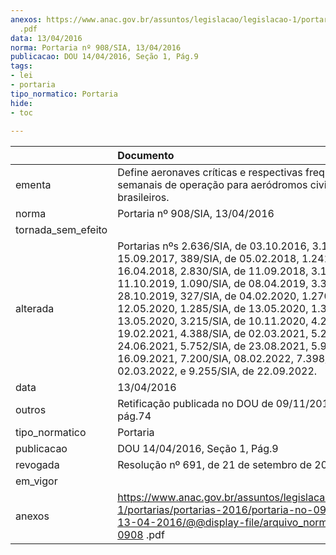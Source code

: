 ```yaml
---
anexos: https://www.anac.gov.br/assuntos/legislacao/legislacao-1/portarias/portarias-2016/portaria-no-0908-sia-de-13-04-2016/@@display-file/arquivo_norma/PA2016-0908
  .pdf
data: 13/04/2016
norma: Portaria nº 908/SIA, 13/04/2016
publicacao: DOU 14/04/2016, Seção 1, Pág.9
tags:
- lei
- portaria
tipo_normatico: Portaria
hide: 
- toc 
 
---
```


|                    | Documento                                                                                                                                                                                                                                                                                                                                                                                                                                                                                                                                                               |
|:-------------------|:------------------------------------------------------------------------------------------------------------------------------------------------------------------------------------------------------------------------------------------------------------------------------------------------------------------------------------------------------------------------------------------------------------------------------------------------------------------------------------------------------------------------------------------------------------------------|
| ementa             | Define aeronaves críticas e respectivas frequências semanais de operação para aeródromos civis públicos brasileiros.                                                                                                                                                                                                                                                                                                                                                                                                                                                    |
| norma              | Portaria nº 908/SIA, 13/04/2016                                                                                                                                                                                                                                                                                                                                                                                                                                                                                                                                         |
| tornada_sem_efeito |                                                                                                                                                                                                                                                                                                                                                                                                                                                                                                                                                                         |
| alterada           | Portarias nºs 2.636/SIA, de 03.10.2016, 3.173/SIA, de 15.09.2017, 389/SIA, de 05.02.2018, 1.241/SIA, de 16.04.2018, 2.830/SIA, de 11.09.2018, 3.193/SIA, de 11.10.2019, 1.090/SIA, de 08.04.2019, 3.344/SIA, de 28.10.2019, 327/SIA, de 04.02.2020, 1.270/SIA, de 12.05.2020, 1.285/SIA, de 13.05.2020, 1.310/SIA, de 13.05.2020, 3.215/SIA, de 10.11.2020, 4.290/SIA, de 19.02.2021, 4.388/SIA, de 02.03.2021, 5.279/SIA, de 24.06.2021, 5.752/SIA, de 23.08.2021, 5.943/SIA, de 16.09.2021, 7.200/SIA, 08.02.2022, 7.398/SIA, 02.03.2022, e 9.255/SIA, de 22.09.2022. |
| data               | 13/04/2016                                                                                                                                                                                                                                                                                                                                                                                                                                                                                                                                                              |
| outros             | Retificação publicada no DOU de 09/11/2017, Seção 1, pág.74                                                                                                                                                                                                                                                                                                                                                                                                                                                                                                             |
| tipo_normatico     | Portaria                                                                                                                                                                                                                                                                                                                                                                                                                                                                                                                                                                |
| publicacao         | DOU 14/04/2016, Seção 1, Pág.9                                                                                                                                                                                                                                                                                                                                                                                                                                                                                                                                          |
| revogada           | Resolução nº 691, de 21 de setembro de 2022                                                                                                                                                                                                                                                                                                                                                                                                                                                                                                                             |
| em_vigor           |                                                                                                                                                                                                                                                                                                                                                                                                                                                                                                                                                                         |
| anexos             | https://www.anac.gov.br/assuntos/legislacao/legislacao-1/portarias/portarias-2016/portaria-no-0908-sia-de-13-04-2016/@@display-file/arquivo_norma/PA2016-0908 .pdf                                                                                                                                                                                                                                                                                                                                                                                                      |